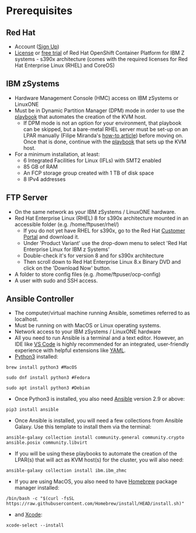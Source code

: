 
# Prerequisites
## Red Hat
* Account ([Sign Up](https://www.redhat.com/wapps/ugc/register.html?_flowId=register-flow&_flowExecutionKey=e1s1))
* [License](https://access.redhat.com/products/red-hat-openshift-container-platform/) or [free trial](https://www.redhat.com/en/technologies/cloud-computing/openshift/try-it) of Red Hat OpenShift Container Platform for IBM Z systems - s390x architecture (comes with the required licenses for Red Hat Enterprise Linux (RHEL) and CoreOS)
## IBM zSystems
* Hardware Management Console (HMC) access on IBM zSystems or LinuxONE
* Must be in Dynamic Partition Manager (DPM) mode in order to use the [playbook](https://github.com/IBM/Ansible-OpenShift-Provisioning/blob/main/playbooks/create_kvm_host.yaml) that automates the creation of the KVM host. 
    * If DPM mode is not an option for your environment, that playbook can be skipped, but a bare-metal RHEL server must be set-up on an LPAR manually (Filipe Miranda's [how-to article](https://www.linkedin.com/pulse/demystifying-install-process-red-hat-enterprise-linux-filipe-miranda/)) before moving on. Once that is done, continue with the [playbook](https://github.com/IBM/Ansible-OpenShift-Provisioning/blob/main/playbooks/setup_kvm_host.yaml) that sets up the KVM host.
* For a minimum installation, at least:
    * 6 Integrated Facilities for Linux (IFLs) with SMT2 enabled
    * 85 GB of RAM
    * An FCP storage group created with 1 TB of disk space
    * 8 IPv4 addresses
## FTP Server
* On the same network as your IBM zSystems / LinuxONE hardware.
* Red Hat Enterprise Linux (RHEL) 8 for s390x architecture mounted in an accessible folder (e.g. /home/ftpuser/rhel/)
    * If you do not yet have RHEL for s390x, go to the Red Hat [Customer Portal](https://access.redhat.com/downloads/content) and download it.
    * Under 'Product Variant' use the drop-down menu to select 'Red Hat Enterprise Linux for IBM z Systems' 
    * Double-check it's for version 8 and for s390x architecture
    * Then scroll down to Red Hat Enterprise Linux 8.x Binary DVD and click on the 'Download Now' button.
* A folder to store config files (e.g. /home/ftpuser/ocp-config)
* A user with sudo and SSH access.
## Ansible Controller
* The computer/virtual machine running Ansible, sometimes referred to as localhost.
* Must be running on with MacOS or Linux operating systems.
* Network access to your IBM zSystems / LinuxONE hardware
* All you need to run Ansible is a terminal and a text editor. However, an IDE like [VS Code](https://code.visualstudio.com/download) is highly recommended for an integrated, user-friendly experience with helpful extensions like [YAML](https://marketplace.visualstudio.com/items?itemName=redhat.vscode-yaml).
* [Python3](https://realpython.com/installing-python/) installed:
```
brew install python3 #MacOS
```
```
sudo dnf install python3 #Fedora
```
```
sudo apt install python3 #Debian
```
* Once Python3 is installed, you also need [Ansible](https://docs.ansible.com/ansible/latest/installation_guide/intro_installation.html) version 2.9 or above:
```
pip3 install ansible
```
* Once Ansible is installed, you will need a few collections from Ansible Galaxy. Use this template to install them via the terminal:
```
ansible-galaxy collection install community.general community.crypto ansible.posix community.libvirt
```
* If you will be using these playbooks to automate the creation of the LPAR(s) that will act as KVM host(s) for the cluster, you will also need:
```
ansible-galaxy collection install ibm.ibm_zhmc 
```
* If you are using MacOS, you also need to have [Homebrew](https://brew.sh/) package manager installed:
```
/bin/bash -c "$(curl -fsSL https://raw.githubusercontent.com/Homebrew/install/HEAD/install.sh)"
```
  * and [Xcode](https://apps.apple.com/us/app/xcode/id497799835?mt=12):
```
xcode-select --install
```
